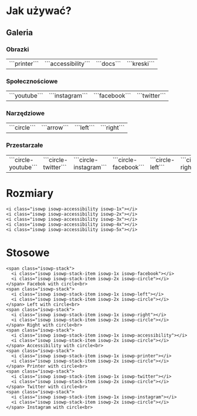 # Jak używać?


## Galeria


### Obrazki

<table id="icon-table">
<tr>
<td>
    <div class="preview"><i class="isowp isowp-printer"></i></div>
    ```printer```
</td>
<td>
    <div class="preview"><i class="isowp isowp-accessibility"></i></div>
    ```accessibility```
</td>
<td>
    <div class="preview"><i class="isowp isowp-docs"></i></div>
    ```docs```
</td>
<td>
    <div class="preview"><i class="isowp isowp-kreski"></i></div>
    ```kreski```
</td>
</tr>
</table>


### Społecznościowe
<table id="icon-table">
<tr>
<td>
    <div class="preview"><i class="isowp isowp-youtube"></i></div>
    ```youtube```
</td>
<td>
    <div class="preview"><i class="isowp isowp-instagram"></i></div>
    ```instagram```
</td>
<td>
    <div class="preview"><i class="isowp isowp-facebook"></i></div>
    ```facebook```
</td>
<td>
    <div class="preview"><i class="isowp isowp-twitter"></i></div>
    ```twitter```
</td>
</tr>
</table>

### Narzędziowe
<table id="icon-table">
<tr>
<td>
    <div class="preview"><i class="isowp isowp-circle"></i></div>
    ```circle```
</td>
<td>
    <div class="preview"><i class="isowp isowp-arrow"></i></div>
    ```arrow```
</td>
<td>
    <div class="preview"><i class="isowp isowp-left"></i></div>
    ```left```
</td>
<td>
    <div class="preview"><i class="isowp isowp-right"></i></div>
    ```right```
</td>
</tr>
</table>

### Przestarzałe
<table id="icon-table">
<tr>
<td>
    <div class="preview"><i class="isowp isowp-circle-youtube"></i></div>
    ```circle-youtube```
</td>
<td>
    <div class="preview"><i class="isowp isowp-circle-twitter"></i></div>
    ```circle-twitter```
</td>
<td>
    <div class="preview"><i class="isowp isowp-circle-instagram"></i></div>
    ```circle-instagram```
</td>
<td>
    <div class="preview"><i class="isowp isowp-circle-facebook"></i></div>
    ```circle-facebook```
</td>
<td>
    <div class="preview"><i class="isowp isowp-circle-left"></i></div>
    ```circle-left```
</td>
<td>
    <div class="preview"><i class="isowp isowp-circle-right"></i></div>
    ```circle-right```
</td>
</tr>
</table>


# Rozmiary
```html_example
<i class="isowp isowp-accessibility isowp-1x"></i>
<i class="isowp isowp-accessibility isowp-2x"></i>
<i class="isowp isowp-accessibility isowp-3x"></i>
<i class="isowp isowp-accessibility isowp-4x"></i>
<i class="isowp isowp-accessibility isowp-5x"></i>
```
# Stosowe
```html_example
<span class="isowp-stack">
  <i class="isowp isowp-stack-item isowp-1x isowp-facebook"></i>
  <i class="isowp isowp-stack-item isowp-2x isowp-circle"></i>
</span> Facebok with circle<br>
<span class="isowp-stack">
  <i class="isowp isowp-stack-item isowp-1x isowp-left"></i>
  <i class="isowp isowp-stack-item isowp-2x isowp-circle"></i>
</span> Left with circle<br>
<span class="isowp-stack">
  <i class="isowp isowp-stack-item isowp-1x isowp-right"></i>
  <i class="isowp isowp-stack-item isowp-2x isowp-circle"></i>
</span> Right with circle<br>
<span class="isowp-stack">
  <i class="isowp isowp-stack-item isowp-1x isowp-accessibility"></i>
  <i class="isowp isowp-stack-item isowp-2x isowp-circle"></i>
</span> Accessibility with circle<br>
<span class="isowp-stack">
  <i class="isowp isowp-stack-item isowp-1x isowp-printer"></i>
  <i class="isowp isowp-stack-item isowp-2x isowp-circle"></i>
</span> Printer with circle<br>
<span class="isowp-stack">
  <i class="isowp isowp-stack-item isowp-1x isowp-twitter"></i>
  <i class="isowp isowp-stack-item isowp-2x isowp-circle"></i>
</span> Twitter with circle<br>
<span class="isowp-stack">
  <i class="isowp isowp-stack-item isowp-1x isowp-instagram"></i>
  <i class="isowp isowp-stack-item isowp-2x isowp-circle"></i>
</span> Instagram with circle<br>
```
